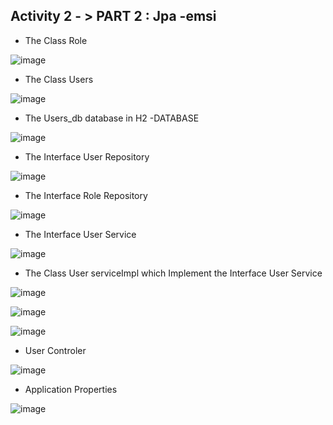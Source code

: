 Activity 2 - >  PART 2 : Jpa -emsi
----------------

+ The Class Role 

![image](https://user-images.githubusercontent.com/123452386/232620104-a6232024-10a9-4b95-a4da-dd3863cdac46.png)

+ The Class Users 

![image](https://user-images.githubusercontent.com/123452386/232620687-0e92178f-a0cc-4e13-8a8e-7439f327ec43.png)


+ The Users_db  database in H2 -DATABASE 

![image](https://user-images.githubusercontent.com/123452386/232620431-5aee71a8-3c80-497b-b2a3-5bd1432e9e2f.png)
 
+ The  Interface User Repository 

![image](https://user-images.githubusercontent.com/123452386/232620892-c7dadd1a-a42c-4a9f-bddb-a5e7b6d2251d.png)

+ The  Interface Role Repository 

![image](https://user-images.githubusercontent.com/123452386/232621055-5e4aeb7d-5448-4dc3-830a-4c31f518948b.png)

+ The Interface User Service 

![image](https://user-images.githubusercontent.com/123452386/232621227-bc68e1ae-6f68-4295-b082-bd12ddeef431.png)

+ The Class User serviceImpl which Implement the Interface User Service 

![image](https://user-images.githubusercontent.com/123452386/232621499-961e8800-3c70-46df-ad2e-5f946ff36100.png)


![image](https://user-images.githubusercontent.com/123452386/232621562-4369b875-63f7-4bee-8830-98b641ed5965.png)


![image](https://user-images.githubusercontent.com/123452386/232621653-7e26b16d-2d54-4e0a-8e98-6deb07ee8f9d.png)

+ User Controler 

![image](https://user-images.githubusercontent.com/123452386/232621767-a1d0f745-80a8-4024-ad6c-79485922c16f.png)

+ Application Properties 

![image](https://user-images.githubusercontent.com/123452386/232621865-0113eb20-315c-4aeb-bae6-83f3a813e10a.png)




